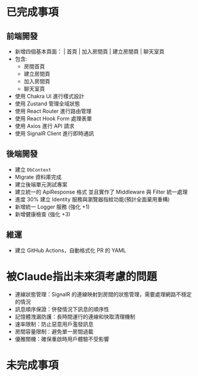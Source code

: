 ﻿# 已完成事項
## 前端開發
- 新增四個基本頁面： | 首頁 | 加入房間頁 | 建立房間頁 | 聊天室頁
- 包含:
  - 房間首頁
  - 建立房間頁
  - 加入房間頁
  - 聊天室頁
- 使用 Chakra UI 進行樣式設計
- 使用 Zustand 管理全域狀態
- 使用 React Router 進行路由管理
- 使用 React Hook Form 處理表單
- 使用 Axios 進行 API 請求
- 使用 SignalR Client 進行即時通訊
## 後端開發
- 建立 `DbContext`
- Migrate 資料庫完成
- 建立後端單元測試專案
- 建立統一的 ApiResponse 格式 並且實作了 Middleware 與 Filter 統一處理
- 進度 30% 建立 Identity 服務與瀏覽器指紋功能(預計全面棄用重構)
- 新增統一 Logger 服務 (強化 +1)
- 新增健康檢查 (強化 +3)
## 維運
- 建立 GitHub Actions，自動格式化 PR 的 YAML

# 被Claude指出未來須考慮的問題
- 連線狀態管理：SignalR 的連線映射到房間的狀態管理，需要處理網路不穩定的情況
- 訊息順序保證：併發情況下訊息的順序性
- 記憶體洩漏防護：長時間運行的連線和快取清理機制
- 速率限制：防止惡意用戶濫發訊息
- 房間容量限制：避免單一房間過載
- 優雅關機：確保重啟時用戶體驗不受影響

# 未完成事項

